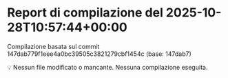 # Report di compilazione del 2025-10-28T10:57:44+00:00

Compilazione basata sul commit 147dab779f1eee4a0bc39505c3821279cbf1454c (base: 147dab7)

💡 Nessun file modificato o mancante. Nessuna compilazione eseguita.

